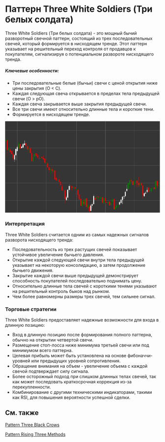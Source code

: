 # Паттерн Three White Soldiers (Три белых солдата)

Three White Soldiers (Три белых солдата) - это мощный бычий разворотный свечной паттерн, состоящий из трех последовательных свечей, который формируется в нисходящем тренде. Этот паттерн указывает на решительный переход контроля от продавцов к покупателям, сигнализируя о потенциальном развороте нисходящего тренда.

##### Ключевые особенности:

- Три последовательные белые (бычьи) свечи с ценой открытия ниже цены закрытия (O < C).
- Каждая следующая свеча открывается в пределах тела предыдущей свечи (O > pO).
- Каждая свеча закрывается выше закрытия предыдущей свечи.
- Все три свечи имеют относительно длинные тела и короткие тени.
- Формируется в нисходящем тренде.

![Three White Soldiers Pattern](../../../images/threewhitesoldierspattern.png)

### Интерпретация

Three White Soldiers считается одним из самых надежных сигналов разворота нисходящего тренда:

- Последовательность из трех растущих свечей показывает устойчивое увеличение бычьего давления.
- Открытие каждой следующей свечи внутри тела предыдущей указывает на некоторую консолидацию, а затем продолжение бычьего движения.
- Закрытие каждой свечи выше предыдущей демонстрирует способность покупателей последовательно поднимать цену.
- Относительно длинные тела свечей с короткими тенями указывают на решительный контроль быков над рынком.
- Чем более равномерны размеры трех свечей, тем сильнее сигнал.

### Торговые стратегии

Three White Soldiers предоставляет надежные возможности для входа в длинную позицию:

- Вход в длинную позицию после формирования полного паттерна, обычно на открытии четвертой свечи.
- Размещение стоп-лосса ниже минимума третьей свечи или под минимумом всего паттерна.
- Целевая прибыль может быть установлена на основе фибоначчи-уровней или предыдущих уровней сопротивления.
- Обращение внимания на объем - увеличение объема с каждой свечой подтверждает силу сигнала.
- Более осторожный подход при слишком длинных телах свечей, так как может последовать краткосрочная коррекция из-за перекупленности.
- Комбинирование с другими техническими индикаторами, такими как RSI, для повышения вероятности успешной сделки.

## См. также

[Pattern Three Black Crows](three_black_crows.md)

[Pattern Rising Three Methods](rising_three_methods.md)
